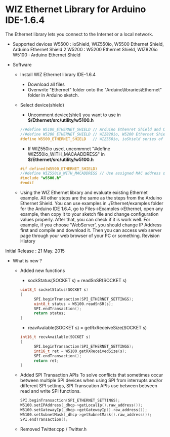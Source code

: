 # WIZ Ethernet Library for Arduino IDE-1.6.4

The Ethernet library lets you connect to the Internet or a local network.

* Supported devices
    W5500 : ioShield, WIZ550io, W5500 Ethernet Shield, Arduino Ethernet Shield 2
    W5200 : W5200 Ethernet Shield, WIZ820io
    W5100 : Arduino Ethernet Shield


* Software
	* Install WIZ Ethernet library IDE-1.6.4
		* Download all files
		* Overwrite "Ethernet" folder onto the "Arduino\libraries\Ethernet" folder in Arduino sketch.

	* Select device(shield)
		* Uncomment device(shiel) you want to use in **$/Ethernet/src/utility/w5100.h**
        ```cpp
 		//#define W5100_ETHERNET_SHIELD // Arduino Ethenret Shield and Compatibles ...
 		//#define W5200_ETHERNET_SHIELD // WIZ820io, W5200 Ethernet Shield 
 		#define W5500_ETHERNET_SHIELD   // WIZ550io, ioShield series of WIZnet
        ```
        
        * If WIZ550io used, uncommnet "#define WIZ550io_WITH_MACAADDRESS" in **$/Ethernet/src/utility/w5100.h**
 		```cpp
        #if defined(W5500_ETHERNET_SHIELD)
        //#define WIZ550io_WITH_MACADDRESS // Use assigned MAC address of WIZ550io
        #include "w5500.h"
        #endif
        ```

	* Using the WIZ Ethernet library and evaluate existing Ethernet example.
All other steps are the same as the steps from the Arduino Ethernet Shield. You can use examples in ./Ethernet/examples folder for the Arduino IDE 1.6.4, go to Files->Examples->Ethernet, open any example, then copy it to your sketch file and change configuration values properly.
After that, you can check if it is work well. For example, if you choose 'WebServer', you should change IP Address first and compile and download it. Then you can access web server page through your web browser of your PC or something.
Revision History

Initial Release : 21 May. 2015

* What is new ?
	* Added new functions
		* sockStatus(SOCKET s) = readSnSR(SOCKET s)
		```cpp
        uint8_t socketStatus(SOCKET s)
        {
              SPI.beginTransaction(SPI_ETHERNET_SETTINGS);
              uint8_t status = W5100.readSnSR(s);
              SPI.endTransaction();
              return status;
        }
        ```

		* reavAvalable(SOCKET s) = getRxReceiveSize(SOCKET s)
		```cpp
        int16_t recvAvailable(SOCKET s)
        {
              SPI.beginTransaction(SPI_ETHERNET_SETTINGS);
              int16_t ret = W5100.getRXReceivedSize(s);
              SPI.endTransaction();
              return ret;
        }
        ```
	* Added SPI Transaction APIs
To solve conflicts that sometimes occur between multiple SPI devices when using SPI from interrupts and/or different SPI settings, SPI Transcation APIs use between between read and write SPI functions.  
        
		```cpp
        SPI.beginTransaction(SPI_ETHERNET_SETTINGS);
        W5100.setIPAddress(_dhcp->getLocalIp().raw_address());
        W5100.setGatewayIp(_dhcp->getGatewayIp().raw_address());
        W5100.setSubnetMask(_dhcp->getSubnetMask().raw_address());
        SPI.endTransaction();
		```
	* Removed Twitter.cpp / Twitter.h



